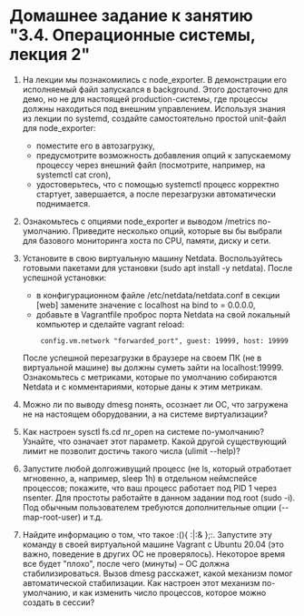 # Домашнее задание к занятию "3.4. Операционные системы, лекция 2"

1. На лекции мы познакомились с node_exporter. 
   В демонстрации его исполняемый файл запускался в background.
   Этого достаточно для демо, но не для настоящей production-системы,
   где процессы должны находиться под внешним управлением.
   Используя знания из лекции по systemd, создайте самостоятельно простой unit-файл для node_exporter:
   - поместите его в автозагрузку,
   - предусмотрите возможность добавления опций к запускаемому процессу через внешний файл (посмотрите, например, на systemctl cat cron),
   - удостоверьтесь, что с помощью systemctl процесс корректно стартует, завершается, а после перезагрузки автоматически поднимается. 
   
2. Ознакомьтесь с опциями node_exporter и выводом /metrics по-умолчанию. 
   Приведите несколько опций, которые вы бы выбрали для базового мониторинга хоста по CPU, памяти, диску и сети.

3. Установите в свою виртуальную машину Netdata. 
   Воспользуйтесь готовыми пакетами для установки (sudo apt install -y netdata). 
   После успешной установки:
   - в конфигурационном файле /etc/netdata/netdata.conf в секции [web] замените значение с localhost на bind to = 0.0.0.0,
   - добавьте в Vagrantfile проброс порта Netdata на свой локальный компьютер и сделайте vagrant reload:  
     ```
      config.vm.network "forwarded_port", guest: 19999, host: 19999 
     ```
     
   После успешной перезагрузки в браузере на своем ПК (не в виртуальной машине) вы должны суметь зайти на localhost:19999.
     Ознакомьтесь с метриками, которые по умолчанию собираются Netdata и с комментариями, которые даны к этим метрикам.

4. Можно ли по выводу dmesg понять, осознает ли ОС,
   что загружена не на настоящем оборудовании, а на системе виртуализации?

5. Как настроен sysctl fs.cd nr_open на системе по-умолчанию?
   Узнайте, что означает этот параметр.
   Какой другой существующий лимит не позволит достичь такого числа (ulimit --help)?

6. Запустите любой долгоживущий процесс
   (не ls, который отработает мгновенно, а, например, sleep 1h) в отдельном неймспейсе процессов;
   покажите, что ваш процесс работает под PID 1 через nsenter.
   Для простоты работайте в данном задании под root (sudo -i).
   Под обычным пользователем требуются дополнительные опции (--map-root-user) и т.д.

7. Найдите информацию о том, что такое :(){ :|:& };:.
   Запустите эту команду в своей виртуальной машине Vagrant с Ubuntu 20.04 (это важно, поведение в других ОС не проверялось).
   Некоторое время все будет "плохо", после чего (минуты) – ОС должна стабилизироваться.
   Вызов dmesg расскажет, какой механизм помог автоматической стабилизации.
   Как настроен этот механизм по-умолчанию, и как изменить число процессов, которое можно создать в сессии?